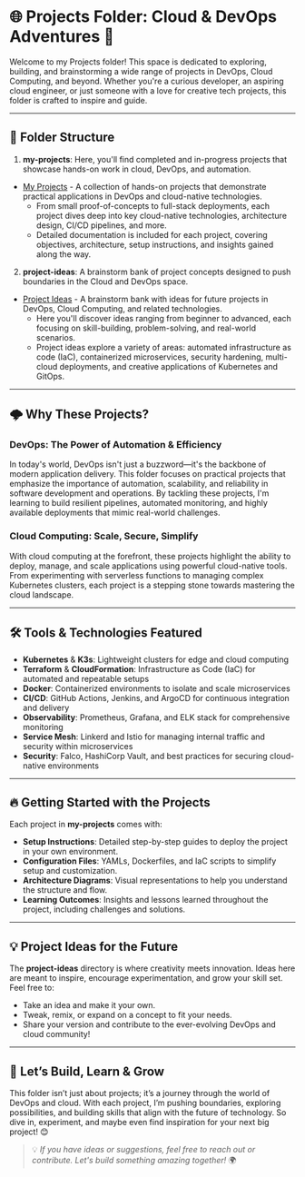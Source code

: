 # 🌐 Projects Folder: Cloud & DevOps Adventures 🚀

Welcome to my Projects folder! This space is dedicated to exploring, building, and brainstorming a wide range of projects in DevOps, Cloud Computing, and beyond. Whether you're a curious developer, an aspiring cloud engineer, or just someone with a love for creative tech projects, this folder is crafted to inspire and guide.

---

## 📁 Folder Structure

1. **my-projects**: Here, you'll find completed and in-progress projects that showcase hands-on work in cloud, DevOps, and automation.
- [My Projects](https://github.com/catinahat85/GitGudAtCloudNative/tree/main/Projects/my-projects) - A collection of hands-on projects that demonstrate practical applications in DevOps and cloud-native technologies.
   - From small proof-of-concepts to full-stack deployments, each project dives deep into key cloud-native technologies, architecture design, CI/CD pipelines, and more.
   - Detailed documentation is included for each project, covering objectives, architecture, setup instructions, and insights gained along the way.

2. **project-ideas**: A brainstorm bank of project concepts designed to push boundaries in the Cloud and DevOps space.
- [Project Ideas](https://github.com/catinahat85/GitGudAtCloudNative/tree/main/Projects/project-ideas) - A brainstorm bank with ideas for future projects in DevOps, Cloud Computing, and related technologies.
   - Here you'll discover ideas ranging from beginner to advanced, each focusing on skill-building, problem-solving, and real-world scenarios.
   - Project ideas explore a variety of areas: automated infrastructure as code (IaC), containerized microservices, security hardening, multi-cloud deployments, and creative applications of Kubernetes and GitOps.

---

## 🌩️ Why These Projects?

### DevOps: The Power of Automation & Efficiency
In today's world, DevOps isn't just a buzzword—it's the backbone of modern application delivery. This folder focuses on practical projects that emphasize the importance of automation, scalability, and reliability in software development and operations. By tackling these projects, I'm learning to build resilient pipelines, automated monitoring, and highly available deployments that mimic real-world challenges.

### Cloud Computing: Scale, Secure, Simplify
With cloud computing at the forefront, these projects highlight the ability to deploy, manage, and scale applications using powerful cloud-native tools. From experimenting with serverless functions to managing complex Kubernetes clusters, each project is a stepping stone towards mastering the cloud landscape.

---

## 🛠️ Tools & Technologies Featured

- **Kubernetes** & **K3s**: Lightweight clusters for edge and cloud computing
- **Terraform** & **CloudFormation**: Infrastructure as Code (IaC) for automated and repeatable setups
- **Docker**: Containerized environments to isolate and scale microservices
- **CI/CD**: GitHub Actions, Jenkins, and ArgoCD for continuous integration and delivery
- **Observability**: Prometheus, Grafana, and ELK stack for comprehensive monitoring
- **Service Mesh**: Linkerd and Istio for managing internal traffic and security within microservices
- **Security**: Falco, HashiCorp Vault, and best practices for securing cloud-native environments

---

## 🔥 Getting Started with the Projects

Each project in **my-projects** comes with:
- **Setup Instructions**: Detailed step-by-step guides to deploy the project in your own environment.
- **Configuration Files**: YAMLs, Dockerfiles, and IaC scripts to simplify setup and customization.
- **Architecture Diagrams**: Visual representations to help you understand the structure and flow.
- **Learning Outcomes**: Insights and lessons learned throughout the project, including challenges and solutions.

---

## 💡 Project Ideas for the Future

The **project-ideas** directory is where creativity meets innovation. Ideas here are meant to inspire, encourage experimentation, and grow your skill set. Feel free to:
- Take an idea and make it your own.
- Tweak, remix, or expand on a concept to fit your needs.
- Share your version and contribute to the ever-evolving DevOps and cloud community!

---

## 🌌 Let’s Build, Learn & Grow

This folder isn’t just about projects; it’s a journey through the world of DevOps and cloud. With each project, I’m pushing boundaries, exploring possibilities, and building skills that align with the future of technology. So dive in, experiment, and maybe even find inspiration for your next big project! 😊

> 💡 *If you have ideas or suggestions, feel free to reach out or contribute. Let's build something amazing together!* 🌍

